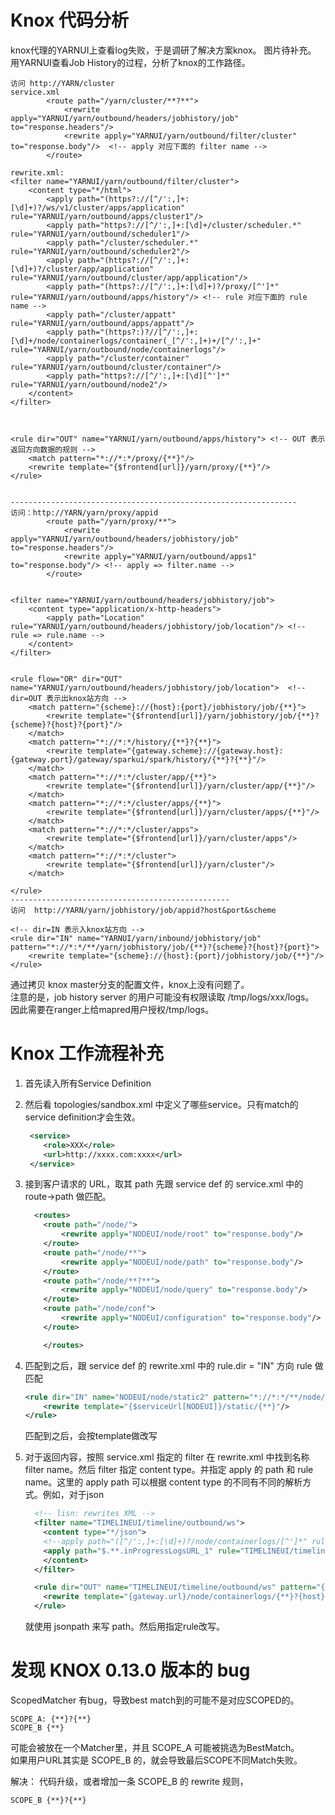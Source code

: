 # Knox 代码分析
knox代理的YARNUI上查看log失败，于是调研了解决方案knox。
图片待补充。  
用YARNUI查看Job History的过程，分析了knox的工作路径。  

```
访问 http://YARN/cluster
service.xml
        <route path="/yarn/cluster/**?**">
            <rewrite apply="YARNUI/yarn/outbound/headers/jobhistory/job" to="response.headers"/>
            <rewrite apply="YARNUI/yarn/outbound/filter/cluster" to="response.body"/>  <!-- apply 对应下面的 filter name -->
        </route>

rewrite.xml:
<filter name="YARNUI/yarn/outbound/filter/cluster">
    <content type="*/html">
        <apply path="(https?://[^/':,]+:[\d]+)?/ws/v1/cluster/apps/application" rule="YARNUI/yarn/outbound/apps/cluster1"/>
        <apply path="https?://[^/':,]+:[\d]+/cluster/scheduler.*" rule="YARNUI/yarn/outbound/scheduler1"/>
        <apply path="/cluster/scheduler.*" rule="YARNUI/yarn/outbound/scheduler2"/>
        <apply path="(https?://[^/':,]+:[\d]+)?/cluster/app/application" rule="YARNUI/yarn/outbound/cluster/app/application"/>
        <apply path="(https?://[^/':,]+:[\d]+)?/proxy/[^']*" rule="YARNUI/yarn/outbound/apps/history"/> <!-- rule 对应下面的 rule name -->
        <apply path="/cluster/appatt" rule="YARNUI/yarn/outbound/apps/appatt"/>
        <apply path="(https?:)?//[^/':,]+:[\d]+/node/containerlogs/container(_[^/':,]+)+/[^/':,]+" rule="YARNUI/yarn/outbound/node/containerlogs"/>
        <apply path="/cluster/container" rule="YARNUI/yarn/outbound/cluster/container"/>
        <apply path="https?://[^/':,]+:[\d][^']*" rule="YARNUI/yarn/outbound/node2"/>
    </content>
</filter>



<rule dir="OUT" name="YARNUI/yarn/outbound/apps/history"> <!-- OUT 表示返回方向数据的规则 -->
    <match pattern="*://*:*/proxy/{**}"/>
    <rewrite template="{$frontend[url]}/yarn/proxy/{**}"/>
</rule>


----------------------------------------------------------------
访问：http://YARN/yarn/proxy/appid
        <route path="/yarn/proxy/**">
            <rewrite apply="YARNUI/yarn/outbound/headers/jobhistory/job" to="response.headers"/>
            <rewrite apply="YARNUI/yarn/outbound/apps1" to="response.body"/> <!-- apply => filter.name -->
        </route>
		
		
<filter name="YARNUI/yarn/outbound/headers/jobhistory/job">
    <content type="application/x-http-headers">
        <apply path="Location" rule="YARNUI/yarn/outbound/headers/jobhistory/job/location"/> <!-- rule => rule.name -->
    </content>
</filter>


<rule flow="OR" dir="OUT" name="YARNUI/yarn/outbound/headers/jobhistory/job/location">  <!-- dir=OUT 表示出knox站方向 -->
    <match pattern="{scheme}://{host}:{port}/jobhistory/job/{**}">
        <rewrite template="{$frontend[url]}/yarn/jobhistory/job/{**}?{scheme}?{host}?{port}"/>
    </match>
    <match pattern="*://*:*/history/{**}?{**}">
        <rewrite template="{gateway.scheme}://{gateway.host}:{gateway.port}/gateway/sparkui/spark/history/{**}?{**}"/>
    </match>
    <match pattern="*://*:*/cluster/app/{**}">
        <rewrite template="{$frontend[url]}/yarn/cluster/app/{**}"/>
    </match>
    <match pattern="*://*:*/cluster/apps/{**}">
        <rewrite template="{$frontend[url]}/yarn/cluster/apps/{**}"/>
    </match>
    <match pattern="*://*:*/cluster/apps">
        <rewrite template="{$frontend[url]}/yarn/cluster/apps"/>
    </match>
    <match pattern="*://*:*/cluster">
        <rewrite template="{$frontend[url]}/yarn/cluster"/>
    </match>

</rule>
-------------------------------------------------
访问  http://YARN/yarn/jobhistory/job/appid?host&port&scheme

<!-- dir=IN 表示入knox站方向 -->
<rule dir="IN" name="YARNUI/yarn/inbound/jobhistory/job" pattern="*://*:*/**/yarn/jobhistory/job/{**}?{scheme}?{host}?{port}">
    <rewrite template="{scheme}://{host}:{port}/jobhistory/job/{**}"/>
</rule>
```

通过拷贝 knox master分支的配置文件，knox上没有问题了。  
注意的是，job history server 的用户可能没有权限读取 /tmp/logs/xxx/logs。  
因此需要在ranger上给mapred用户授权/tmp/logs。

# Knox 工作流程补充
1. 首先读入所有Service Definition
1. 然后看 topologies/sandbox.xml 中定义了哪些service。只有match的service definition才会生效。
	```xml
	 <service>
	    <role>XXX</role>
	    <url>http://xxxx.com:xxxx</url>
	 </service>   
	```
1. 接到客户请求的 URL，取其 path 先跟 service def 的 service.xml 中的 route->path 做匹配。
	```xml
	  <routes>
		<route path="/node/">
		    <rewrite apply="NODEUI/node/root" to="response.body"/>
		</route>
		<route path="/node/**">
		    <rewrite apply="NODEUI/node/path" to="response.body"/>
		</route>
		<route path="/node/**?**">
		    <rewrite apply="NODEUI/node/query" to="response.body"/>
		</route>
		<route path="/node/conf">
		    <rewrite apply="NODEUI/configuration" to="response.body"/>
		</route>

	    </routes>
	```

1. 匹配到之后，跟 service def 的 rewrite.xml 中的 rule.dir = "IN" 方向 rule 做匹配
	```xml
	<rule dir="IN" name="NODEUI/node/static2" pattern="*://*:*/**/node/static/{**}">
	    <rewrite template="{$serviceUrl[NODEUI]}/static/{**}"/>
	</rule>
	```
	匹配到之后，会按template做改写

1. 对于返回内容，按照 service.xml 指定的 filter 在 rewrite.xml 中找到名称 filter name。然后 filter 指定 content type。并指定 apply 的 path 和 rule name。这里的 apply path 可以根据 content type 的不同有不同的解析方式。例如，对于json
	```xml
	  <!-- lisn: rewrites XML -->
	  <filter name="TIMELINEUI/timeline/outbound/ws">
	    <content type="*/json">
		<!--apply path="([^/':,]+:[\d]+)?/node/containerlogs/[^']*" rule="TIMELINEUI/timeline/outbound/ws"/-->
		<apply path="$.**.inProgressLogsURL_1" rule="TIMELINEUI/timeline/outbound/ws"/>
	    </content>
	  </filter>

	  <rule dir="OUT" name="TIMELINEUI/timeline/outbound/ws" pattern="{host}:{port}/node/containerlogs/{**}">
	    <rewrite template="{gateway.url}/node/containerlogs/{**}?{host}?{port}"/>
	  </rule>
	```
	就使用 jsonpath 来写 path。然后用指定rule改写。

# 发现 KNOX 0.13.0 版本的 bug
ScopedMatcher 有bug，导致best match到的可能不是对应SCOPED的。  
```text
SCOPE_A: {**}?{**}
SCOPE_B {**}
```
可能会被放在一个Matcher里，并且 SCOPE_A 可能被挑选为BestMatch。  
如果用户URL其实是 SCOPE_B 的，就会导致最后SCOPE不同Match失败。

解决： 代码升级，或者增加一条 SCOPE_B 的 rewrite 规则，
```text
SCOPE_B {**}?{**}
```
